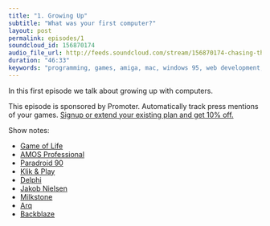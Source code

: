 ```yaml
---
title: "1. Growing Up"
subtitle: "What was your first computer?"
layout: post
permalink: episodes/1
soundcloud_id: 156870174
audio_file_url: http://feeds.soundcloud.com/stream/156870174-chasing-the-whale-1-growing-up.mp3
duration: "46:33"
keywords: "programming, games, amiga, mac, windows 95, web development, usability, band, backup"
---
```


In this first episode we talk about growing up with computers.

This episode is sponsored by Promoter. Automatically track press mentions of your games. <a href="http://www.promoterapp.com/whale">Signup or extend your existing plan and get 10% off.</a>

Show notes:

- [Game of Life](http://en.wikipedia.org/wiki/Conway's_Game_of_Life)
- [AMOS Professional](http://en.wikipedia.org/wiki/AMOS_BASIC) 
- [Paradroid 90](http://en.wikipedia.org/wiki/Paradroid)
- [Klik & Play](http://en.wikipedia.org/wiki/Klik_%26_Play)
- [Delphi](http://en.wikipedia.org/wiki/Embarcadero_Delphi)
- [Jakob Nielsen](https://web.archive.org/web/19990117065247/http://useit.com/)
- [Milkstone](http://milkstone.bandcamp.com/)
- [Arq](http://www.haystacksoftware.com/arq/)
- [Backblaze](http://www.backblaze.com/)